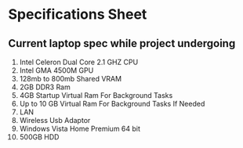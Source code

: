 # Specifications Sheet

## Current laptop spec while project undergoing
1. Intel Celeron Dual Core 2.1 GHZ CPU
2. Intel GMA 4500M GPU 
3. 128mb to 800mb Shared VRAM
4. 2GB DDR3 Ram
5. 4GB Startup Virtual Ram For Background Tasks
6. Up to 10 GB Virtual Ram For Background Tasks If Needed
7. LAN
8. Wireless Usb Adaptor
9. Windows Vista Home Premium 64 bit
10. 500GB HDD
